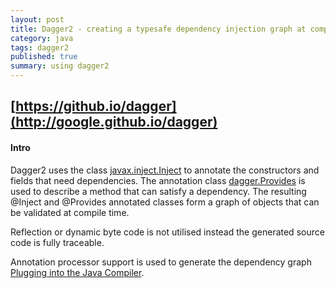 ```yaml
---
layout: post
title: Dagger2 - creating a typesafe dependency injection graph at compilation
category: java
tags: dagger2
published: true
summary: using dagger2
---
```


## [https://github.io/dagger](http://google.github.io/dagger)

#### Intro

Dagger2 uses the class [javax.inject.Inject](http://docs.oracle.com/javaee/7/api/javax/inject/Inject.html) to annotate the constructors and fields that need dependencies.
The annotation class [dagger.Provides](http://google.github.io/dagger/api/latest/dagger/Provides.html) is used to describe a method that can satisfy a dependency.
The resulting @Inject and @Provides annotated classes form a graph of objects that can be validated at compile time.

Reflection or dynamic byte code is not utilised instead the generated source code is fully traceable.

Annotation processor support is used to generate the dependency graph [Plugging into the Java Compiler](https://oracleus.activeevents.com/2014/connect/fileDownload/session/14BBC4CA8DD69CBF9BA12D7B6601C106/CON4265_McManus-Plugging-into-the-Java-Compiler.pdf).


